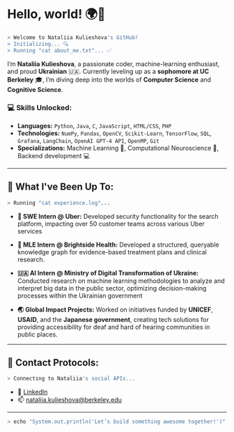 # Hello, world! 🌍🚀  

```bash
> Welcome to Nataliia Kulieshova's GitHub!  
> Initializing... 🔍  
> Running "cat about_me.txt"... ✅
```

I’m **Nataliia Kulieshova**, a passionate coder, machine-learning enthusiast, and proud **Ukrainian** 🇺🇦. Currently leveling up as a **sophomore at UC Berkeley** 🎓, I’m diving deep into the worlds of **Computer Science** and **Cognitive Science**.  

### 💻 Skills Unlocked:
- **Languages:** `Python`, `Java`, `C`, `JavaScript`, `HTML/CSS`, `PHP`  
- **Technologies:** `NumPy`, `Pandas`, `OpenCV`, `Scikit-Learn`, `TensorFlow`, `SQL`, `Grafana`, `LangChain`, `OpenAI GPT-4 API`, `OpenMP`, `Git`  
- **Specializations:** Machine Learning 🤖, Computational Neuroscience 🧠, Backend development 💻  

---

## 🚀 What I've Been Up To:
```bash
> Running "cat experience.log"...
```
- **🚗 SWE Intern @ Uber:** Developed security functionality for the search platform, impacting over 50 customer teams across various Uber services
  
- **🧠 MLE Intern @ Brightside Health:** Developed a structured, queryable knowledge graph for evidence-based treatment plans and clinical research.
- **🇺🇦 AI Intern @ Ministry of Digital Transformation of Ukraine:** Conducted research on machine learning methodologies to analyze and interpret big data in the public sector, optimizing decision-making processes within the Ukrainian government
- **🌏 Global Impact Projects:** Worked on initiatives funded by **UNICEF**, **USAID**, and the **Japanese government**, creating tech solutions for providing accessibility for deaf and hard of hearing communities in public places.  

---

## 📡 Contact Protocols:
```bash
> Connecting to Nataliia's social APIs...
```
- 💼 [LinkedIn](https://linkedin.com/in/nkulieshova)  
- 📫 nataliia.kulieshova@berkeley.edu

---
```bash
> echo "System.out.println('Let’s build something awesome together!')"  
```
